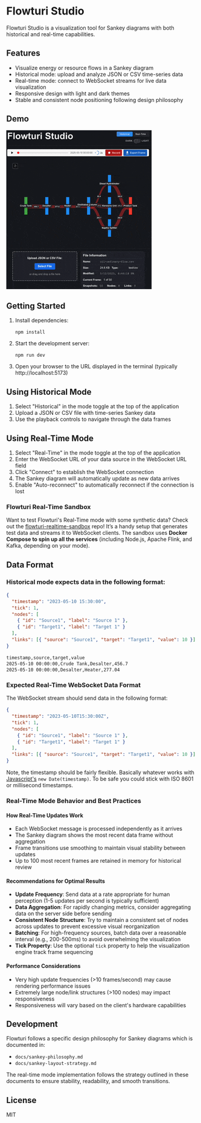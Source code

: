 # Flowturi Studio

Flowturi Studio is a visualization tool for Sankey diagrams with both historical and real-time capabilities.

## Features

- Visualize energy or resource flows in a Sankey diagram
- Historical mode: upload and analyze JSON or CSV time-series data
- Real-time mode: connect to WebSocket streams for live data visualization
- Responsive design with light and dark themes
- Stable and consistent node positioning following design philosophy

## Demo

![Flowturi animation](assets/FlowturiDemo.gif)

## Getting Started

1. Install dependencies:

   ```
   npm install
   ```

2. Start the development server:

   ```
   npm run dev
   ```

3. Open your browser to the URL displayed in the terminal (typically http://localhost:5173)

## Using Historical Mode

1. Select "Historical" in the mode toggle at the top of the application
2. Upload a JSON or CSV file with time-series Sankey data
3. Use the playback controls to navigate through the data frames

## Using Real-Time Mode

1. Select "Real-Time" in the mode toggle at the top of the application
2. Enter the WebSocket URL of your data source in the WebSocket URL field
3. Click "Connect" to establish the WebSocket connection
4. The Sankey diagram will automatically update as new data arrives
5. Enable "Auto-reconnect" to automatically reconnect if the connection is lost

### Flowturi Real-Time Sandbox

Want to test Flowturi's Real-Time mode with some synthetic data? Check out the [flowturi-realtime-sandbox](https://github.com/ThatOrJohn/flowturi-realtime-sandbox) repo! It’s a handy setup that generates test data and streams it to WebSocket clients. The sandbox uses **Docker Compose to spin up all the services** (including Node.js, Apache Flink, and Kafka, depending on your mode).

## Data Format

### Historical mode expects data in the following format:

```json
{
  "timestamp": "2023-05-10 15:30:00",
  "tick": 1,
  "nodes": [
    { "id": "Source1", "label": "Source 1" },
    { "id": "Target1", "label": "Target 1" }
  ],
  "links": [{ "source": "Source1", "target": "Target1", "value": 10 }]
}
```

```csv
timestamp,source,target,value
2025-05-10 00:00:00,Crude Tank,Desalter,456.7
2025-05-10 00:00:00,Desalter,Heater,277.04
```

### Expected Real-Time WebSocket Data Format

The WebSocket stream should send data in the following format:

```json
{
  "timestamp": "2023-05-10T15:30:00Z",
  "tick": 1,
  "nodes": [
    { "id": "Source1", "label": "Source 1" },
    { "id": "Target1", "label": "Target 1" }
  ],
  "links": [{ "source": "Source1", "target": "Target1", "value": 10 }]
}
```

Note, the timestamp should be fairly flexible. Basically whatever works with [Javascript's](https://developer.mozilla.org/en-US/docs/Web/JavaScript/Reference/Global_Objects/Date/parse) `new Date(timestamp)`. To be safe you could stick with ISO 8601 or millisecond timestamps.

### Real-Time Mode Behavior and Best Practices

#### How Real-Time Updates Work

- Each WebSocket message is processed independently as it arrives
- The Sankey diagram shows the most recent data frame without aggregation
- Frame transitions use smoothing to maintain visual stability between updates
- Up to 100 most recent frames are retained in memory for historical review

#### Recommendations for Optimal Results

- **Update Frequency**: Send data at a rate appropriate for human perception (1-5 updates per second is typically sufficient)
- **Data Aggregation**: For rapidly changing metrics, consider aggregating data on the server side before sending
- **Consistent Node Structure**: Try to maintain a consistent set of nodes across updates to prevent excessive visual reorganization
- **Batching**: For high-frequency sources, batch data over a reasonable interval (e.g., 200-500ms) to avoid overwhelming the visualization
- **Tick Property**: Use the optional `tick` property to help the visualization engine track frame sequencing

#### Performance Considerations

- Very high update frequencies (>10 frames/second) may cause rendering performance issues
- Extremely large node/link structures (>100 nodes) may impact responsiveness
- Responsiveness will vary based on the client's hardware capabilities

## Development

Flowturi follows a specific design philosophy for Sankey diagrams which is documented in:

- `docs/sankey-philosophy.md`
- `docs/sankey-layout-strategy.md`

The real-time mode implementation follows the strategy outlined in these documents to ensure stability,
readability, and smooth transitions.

## License

MIT
